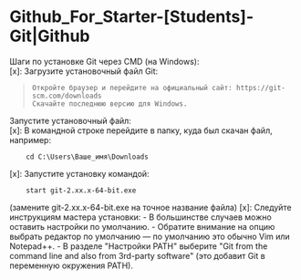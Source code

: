 # Github_For_Starter-[Students]-Git|Github
Шаги по установке Git через CMD (на Windows):<br>
[x]: Загрузите установочный файл Git: 
>     Откройте браузер и перейдите на официальный сайт: https://git-scm.com/downloads
>     Скачайте последнюю версию для Windows.
Запустите установочный файл:<br>
[x]: В командной строке перейдите в папку, куда был скачан файл, например:

  ```
      cd C:\Users\Ваше_имя\Downloads
  ```
[x]: Запустите установку командой:
  ```
      start git-2.xx.x-64-bit.exe
  ```
(замените git-2.xx.x-64-bit.exe на точное название файла)
[x]: Следуйте инструкциям мастера установки:
    - В большинстве случаев можно оставить настройки по умолчанию.
    - Обратите внимание на опцию выбрать редактор по умолчанию — по умолчанию это обычно Vim или Notepad++.
    - В разделе "Настройки PATH" выберите "Git from the command line and also from 3rd-party software" (это добавит Git в переменную окружения PATH).
